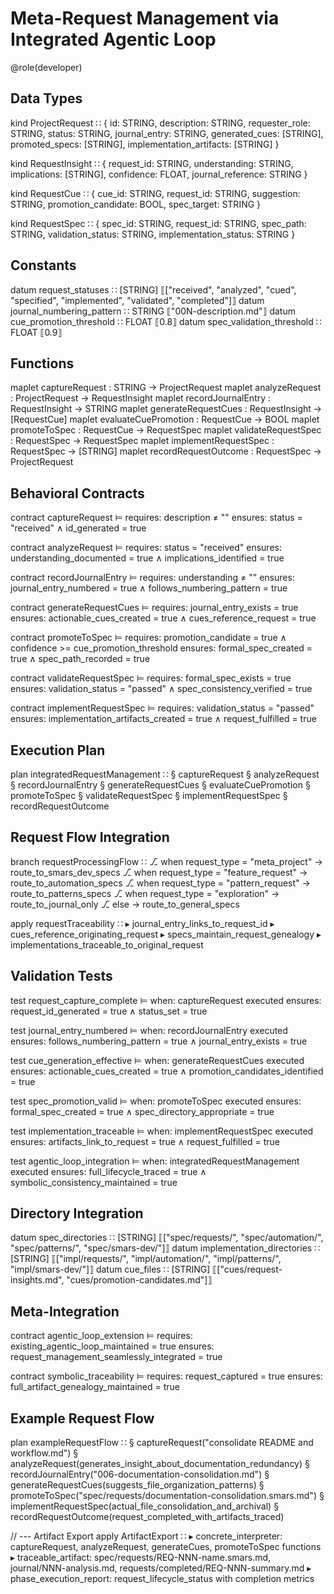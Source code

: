 # Meta-Request Management via Integrated Agentic Loop

@role(developer)

## Data Types

kind ProjectRequest ∷ {
  id: STRING,
  description: STRING,
  requester_role: STRING,
  status: STRING,
  journal_entry: STRING,
  generated_cues: [STRING],
  promoted_specs: [STRING],
  implementation_artifacts: [STRING]
}

kind RequestInsight ∷ {
  request_id: STRING,
  understanding: STRING,
  implications: [STRING],
  confidence: FLOAT,
  journal_reference: STRING
}

kind RequestCue ∷ {
  cue_id: STRING,
  request_id: STRING,
  suggestion: STRING,
  promotion_candidate: BOOL,
  spec_target: STRING
}

kind RequestSpec ∷ {
  spec_id: STRING,
  request_id: STRING,
  spec_path: STRING,
  validation_status: STRING,
  implementation_status: STRING
}

## Constants

datum request_statuses ∷ [STRING] ⟦["received", "analyzed", "cued", "specified", "implemented", "validated", "completed"]⟧
datum journal_numbering_pattern ∷ STRING ⟦"00N-description.md"⟧
datum cue_promotion_threshold ∷ FLOAT ⟦0.8⟧
datum spec_validation_threshold ∷ FLOAT ⟦0.9⟧

## Functions

maplet captureRequest : STRING → ProjectRequest
maplet analyzeRequest : ProjectRequest → RequestInsight
maplet recordJournalEntry : RequestInsight → STRING
maplet generateRequestCues : RequestInsight → [RequestCue]
maplet evaluateCuePromotion : RequestCue → BOOL
maplet promoteToSpec : RequestCue → RequestSpec
maplet validateRequestSpec : RequestSpec → RequestSpec
maplet implementRequestSpec : RequestSpec → [STRING]
maplet recordRequestOutcome : RequestSpec → ProjectRequest

## Behavioral Contracts

contract captureRequest ⊨
  requires: description ≠ ""
  ensures: status = "received" ∧ id_generated = true

contract analyzeRequest ⊨
  requires: status = "received"
  ensures: understanding_documented = true ∧ implications_identified = true

contract recordJournalEntry ⊨
  requires: understanding ≠ ""
  ensures: journal_entry_numbered = true ∧ follows_numbering_pattern = true

contract generateRequestCues ⊨
  requires: journal_entry_exists = true
  ensures: actionable_cues_created = true ∧ cues_reference_request = true

contract promoteToSpec ⊨
  requires: promotion_candidate = true ∧ confidence >= cue_promotion_threshold
  ensures: formal_spec_created = true ∧ spec_path_recorded = true

contract validateRequestSpec ⊨
  requires: formal_spec_exists = true
  ensures: validation_status = "passed" ∧ spec_consistency_verified = true

contract implementRequestSpec ⊨
  requires: validation_status = "passed"
  ensures: implementation_artifacts_created = true ∧ request_fulfilled = true

## Execution Plan

plan integratedRequestManagement ∷
  § captureRequest
  § analyzeRequest
  § recordJournalEntry
  § generateRequestCues
  § evaluateCuePromotion
  § promoteToSpec
  § validateRequestSpec
  § implementRequestSpec
  § recordRequestOutcome

## Request Flow Integration

branch requestProcessingFlow ∷
  ⎇ when request_type = "meta_project" → route_to_smars_dev_specs
  ⎇ when request_type = "feature_request" → route_to_automation_specs
  ⎇ when request_type = "pattern_request" → route_to_patterns_specs
  ⎇ when request_type = "exploration" → route_to_journal_only
  ⎇ else → route_to_general_specs

apply requestTraceability ∷
  ▸ journal_entry_links_to_request_id
  ▸ cues_reference_originating_request
  ▸ specs_maintain_request_genealogy
  ▸ implementations_traceable_to_original_request

## Validation Tests

test request_capture_complete ⊨
  when: captureRequest executed
  ensures: request_id_generated = true ∧ status_set = true

test journal_entry_numbered ⊨
  when: recordJournalEntry executed
  ensures: follows_numbering_pattern = true ∧ journal_entry_exists = true

test cue_generation_effective ⊨
  when: generateRequestCues executed
  ensures: actionable_cues_created = true ∧ promotion_candidates_identified = true

test spec_promotion_valid ⊨
  when: promoteToSpec executed
  ensures: formal_spec_created = true ∧ spec_directory_appropriate = true

test implementation_traceable ⊨
  when: implementRequestSpec executed
  ensures: artifacts_link_to_request = true ∧ request_fulfilled = true

test agentic_loop_integration ⊨
  when: integratedRequestManagement executed
  ensures: full_lifecycle_traced = true ∧ symbolic_consistency_maintained = true

## Directory Integration

datum spec_directories ∷ [STRING] ⟦["spec/requests/", "spec/automation/", "spec/patterns/", "spec/smars-dev/"]⟧
datum implementation_directories ∷ [STRING] ⟦["impl/requests/", "impl/automation/", "impl/patterns/", "impl/smars-dev/"]⟧
datum cue_files ∷ [STRING] ⟦["cues/request-insights.md", "cues/promotion-candidates.md"]⟧

## Meta-Integration

contract agentic_loop_extension ⊨
  requires: existing_agentic_loop_maintained = true
  ensures: request_management_seamlessly_integrated = true

contract symbolic_traceability ⊨
  requires: request_captured = true
  ensures: full_artifact_genealogy_maintained = true

## Example Request Flow

plan exampleRequestFlow ∷
  § captureRequest("consolidate README and workflow.md")
  § analyzeRequest(generates_insight_about_documentation_redundancy)
  § recordJournalEntry("006-documentation-consolidation.md")
  § generateRequestCues(suggests_file_organization_patterns)
  § promoteToSpec("spec/requests/documentation-consolidation.smars.md")
  § implementRequestSpec(actual_file_consolidation_and_archival)
  § recordRequestOutcome(request_completed_with_artifacts_traced)

// --- Artifact Export
apply ArtifactExport ∷
  ▸ concrete_interpreter: captureRequest, analyzeRequest, generateCues, promoteToSpec functions
  ▸ traceable_artifact: spec/requests/REQ-NNN-name.smars.md, journal/NNN-analysis.md, requests/completed/REQ-NNN-summary.md
  ▸ phase_execution_report: request_lifecycle_status with completion metrics